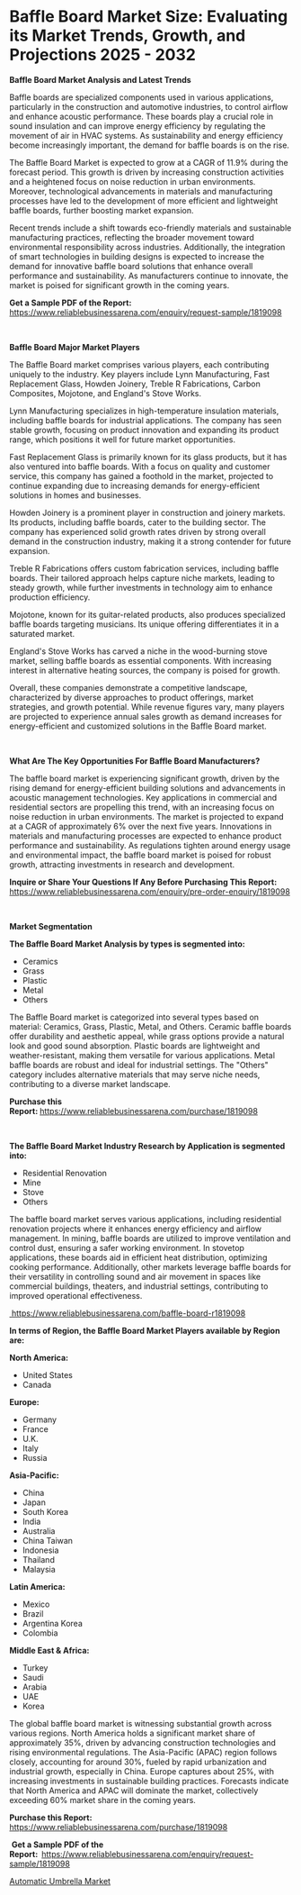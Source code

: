 <p><h1>Baffle Board Market Size: Evaluating its Market Trends, Growth, and Projections 2025 - 2032</h1></p><p><strong>Baffle Board Market Analysis and Latest Trends</strong></p>
<p><p>Baffle boards are specialized components used in various applications, particularly in the construction and automotive industries, to control airflow and enhance acoustic performance. These boards play a crucial role in sound insulation and can improve energy efficiency by regulating the movement of air in HVAC systems. As sustainability and energy efficiency become increasingly important, the demand for baffle boards is on the rise.</p><p>The Baffle Board Market is expected to grow at a CAGR of 11.9% during the forecast period. This growth is driven by increasing construction activities and a heightened focus on noise reduction in urban environments. Moreover, technological advancements in materials and manufacturing processes have led to the development of more efficient and lightweight baffle boards, further boosting market expansion. </p><p>Recent trends include a shift towards eco-friendly materials and sustainable manufacturing practices, reflecting the broader movement toward environmental responsibility across industries. Additionally, the integration of smart technologies in building designs is expected to increase the demand for innovative baffle board solutions that enhance overall performance and sustainability. As manufacturers continue to innovate, the market is poised for significant growth in the coming years.</p></p>
<p><strong>Get a Sample PDF of the Report:&nbsp;</strong> <a href="https://www.reliablebusinessarena.com/enquiry/request-sample/1819098?utm_campaign=2868&utm_medium=2&utm_source=Github&utm_content=ia&utm_term=04042025&utm_id=baffle-board">https://www.reliablebusinessarena.com/enquiry/request-sample/1819098</a></p>
<p>&nbsp;</p>
<p><strong>Baffle Board Major Market Players</strong></p>
<p><p>The Baffle Board market comprises various players, each contributing uniquely to the industry. Key players include Lynn Manufacturing, Fast Replacement Glass, Howden Joinery, Treble R Fabrications, Carbon Composites, Mojotone, and England's Stove Works.</p><p>Lynn Manufacturing specializes in high-temperature insulation materials, including baffle boards for industrial applications. The company has seen stable growth, focusing on product innovation and expanding its product range, which positions it well for future market opportunities.</p><p>Fast Replacement Glass is primarily known for its glass products, but it has also ventured into baffle boards. With a focus on quality and customer service, this company has gained a foothold in the market, projected to continue expanding due to increasing demands for energy-efficient solutions in homes and businesses.</p><p>Howden Joinery is a prominent player in construction and joinery markets. Its products, including baffle boards, cater to the building sector. The company has experienced solid growth rates driven by strong overall demand in the construction industry, making it a strong contender for future expansion.</p><p>Treble R Fabrications offers custom fabrication services, including baffle boards. Their tailored approach helps capture niche markets, leading to steady growth, while further investments in technology aim to enhance production efficiency. </p><p>Mojotone, known for its guitar-related products, also produces specialized baffle boards targeting musicians. Its unique offering differentiates it in a saturated market.</p><p>England's Stove Works has carved a niche in the wood-burning stove market, selling baffle boards as essential components. With increasing interest in alternative heating sources, the company is poised for growth.</p><p>Overall, these companies demonstrate a competitive landscape, characterized by diverse approaches to product offerings, market strategies, and growth potential. While revenue figures vary, many players are projected to experience annual sales growth as demand increases for energy-efficient and customized solutions in the Baffle Board market.</p></p>
<p>&nbsp;</p>
<p><strong>What Are The Key Opportunities For Baffle Board Manufacturers?</strong></p>
<p><p>The baffle board market is experiencing significant growth, driven by the rising demand for energy-efficient building solutions and advancements in acoustic management technologies. Key applications in commercial and residential sectors are propelling this trend, with an increasing focus on noise reduction in urban environments. The market is projected to expand at a CAGR of approximately 6% over the next five years. Innovations in materials and manufacturing processes are expected to enhance product performance and sustainability. As regulations tighten around energy usage and environmental impact, the baffle board market is poised for robust growth, attracting investments in research and development.</p></p>
<p><strong>Inquire or Share Your Questions If Any Before Purchasing This Report:</strong> <a href="https://www.reliablebusinessarena.com/enquiry/pre-order-enquiry/1819098?utm_campaign=2868&utm_medium=2&utm_source=Github&utm_content=ia&utm_term=04042025&utm_id=baffle-board">https://www.reliablebusinessarena.com/enquiry/pre-order-enquiry/1819098</a></p>
<p>&nbsp;</p>
<p><strong>Market Segmentation</strong></p>
<p><strong>The Baffle Board Market Analysis by types is segmented into:</strong></p>
<p><ul><li>Ceramics</li><li>Grass</li><li>Plastic</li><li>Metal</li><li>Others</li></ul></p>
<p><p>The Baffle Board market is categorized into several types based on material: Ceramics, Grass, Plastic, Metal, and Others. Ceramic baffle boards offer durability and aesthetic appeal, while grass options provide a natural look and good sound absorption. Plastic boards are lightweight and weather-resistant, making them versatile for various applications. Metal baffle boards are robust and ideal for industrial settings. The "Others" category includes alternative materials that may serve niche needs, contributing to a diverse market landscape.</p></p>
<p><strong>Purchase this Report:&nbsp;</strong><a href="https://www.reliablebusinessarena.com/purchase/1819098?utm_campaign=2868&utm_medium=2&utm_source=Github&utm_content=ia&utm_term=04042025&utm_id=baffle-board">https://www.reliablebusinessarena.com/purchase/1819098</a></p>
<p>&nbsp;</p>
<p><strong>The Baffle Board Market Industry Research by Application is segmented into:</strong></p>
<p><ul><li>Residential Renovation</li><li>Mine</li><li>Stove</li><li>Others</li></ul></p>
<p><p>The baffle board market serves various applications, including residential renovation projects where it enhances energy efficiency and airflow management. In mining, baffle boards are utilized to improve ventilation and control dust, ensuring a safer working environment. In stovetop applications, these boards aid in efficient heat distribution, optimizing cooking performance. Additionally, other markets leverage baffle boards for their versatility in controlling sound and air movement in spaces like commercial buildings, theaters, and industrial settings, contributing to improved operational effectiveness.</p></p>
<p><a href="https://www.reliablebusinessarena.com/baffle-board-r1819098?utm_campaign=2868&utm_medium=2&utm_source=Github&utm_content=ia&utm_term=04042025&utm_id=baffle-board">&nbsp;https://www.reliablebusinessarena.com/baffle-board-r1819098</a></p>
<p><strong>In terms of Region, the Baffle Board Market Players available by Region are:</strong></p>
<p>
    <p> <strong> North America: </strong>
        <ul>
            <li>United States</li>
            <li>Canada</li>
        </ul>
        </p> 
    <p> <strong> Europe: </strong>
        <ul>
            <li>Germany</li>
            <li>France</li>
            <li>U.K.</li>
            <li>Italy</li>
            <li>Russia</li>
        </ul>
        </p> 
    <p> <strong> Asia-Pacific: </strong>
        <ul>
            <li>China</li>
            <li>Japan</li>
            <li>South Korea</li>
            <li>India</li>
            <li>Australia</li>
            <li>China Taiwan</li>
            <li>Indonesia</li>
            <li>Thailand</li>
            <li>Malaysia</li>
        </ul>
        </p> 
    <p> <strong> Latin America: </strong>
        <ul>
            <li>Mexico</li>
            <li>Brazil</li>
            <li>Argentina Korea</li>
            <li>Colombia</li>
        </ul>
        </p> 
    <p> <strong> Middle East & Africa: </strong>
        <ul>
            <li>Turkey</li>
            <li>Saudi</li>
            <li>Arabia</li>
            <li>UAE</li>
            <li>Korea</li>
        </ul>
    </p>
    </p>
<p><p>The global baffle board market is witnessing substantial growth across various regions. North America holds a significant market share of approximately 35%, driven by advancing construction technologies and rising environmental regulations. The Asia-Pacific (APAC) region follows closely, accounting for around 30%, fueled by rapid urbanization and industrial growth, especially in China. Europe captures about 25%, with increasing investments in sustainable building practices. Forecasts indicate that North America and APAC will dominate the market, collectively exceeding 60% market share in the coming years.</p></p>
<p><strong>Purchase this Report: </strong><a href="https://www.reliablebusinessarena.com/purchase/1819098?utm_campaign=2868&utm_medium=2&utm_source=Github&utm_content=ia&utm_term=04042025&utm_id=baffle-board">https://www.reliablebusinessarena.com/purchase/1819098</a></p>
<p>&nbsp;<strong>Get a Sample PDF of the Report:&nbsp;&nbsp;</strong><a href="https://www.reliablebusinessarena.com/enquiry/request-sample/1819098?utm_campaign=2868&utm_medium=2&utm_source=Github&utm_content=ia&utm_term=04042025&utm_id=baffle-board">https://www.reliablebusinessarena.com/enquiry/request-sample/1819098</a></p>
<p><strong></strong></p>
<p><p><a href="https://github.com/mriwacraane/Market-Research-Report-List-1/blob/main/automatic-umbrella-market.md?utm_campaign=2868&utm_medium=2&utm_source=Github&utm_content=ia&utm_term=04042025&utm_id=baffle-board">Automatic Umbrella Market</a></p></p>